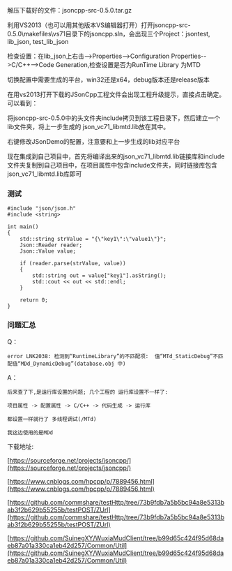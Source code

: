 



解压下载好的文件：jsoncpp-src-0.5.0.tar.gz


利用VS2013（也可以用其他版本VS编辑器打开）打开jsoncpp-src-0.5.0\makefiles\vs71目录下的jsoncpp.sln，会出现三个Project：jsontest, lib_json, test_lib_json

检查设置：在lib_json上右击-->Properties-->Configuration Properties-->C/C++-->Code Generation,检查设置是否为RunTime  Library  为MTD　　

切换配置中需要生成的平台，win32还是x64，debug版本还是release版本



在用vs2013打开下载的JSonCpp工程文件会出现工程升级提示，直接点击确定。可以看到：


	



将jsoncpp-src-0.5.0中的头文件夹include拷贝到该工程目录下，然后建立一个lib文件夹，将上一步生成的 json_vc71_libmtd.lib放在其中。

右键修改JSonDemo的配置，注意要和上一步生成的lib对应平台



现在集成到自己项目中，首先将编译出来的json_vc71_libmtd.lib链接库和include文件夹复制到自己项目中，在项目属性中包含include文件夹，同时链接库包含json_vc71_libmtd.lib库即可



### 测试


	#include "json/json.h"
	#include <string>
	
	int main()
	{
	    std::string strValue = "{\"key1\":\"value1\"}";
	    Json::Reader reader;
	    Json::Value value;
	
	    if (reader.parse(strValue, value))
	    {
	        std::string out = value["key1"].asString();
	        std::cout << out << std::endl;
	    }
	
	    return 0;
	}





### 问题汇总

Q：

	error LNK2038: 检测到“RuntimeLibrary”的不匹配项:  值“MTd_StaticDebug”不匹配值“MDd_DynamicDebug”(database.obj 中)


A：

	后来查了下,是运行库设置的问题; 几个工程的 运行库设置不一样了:

	项目属性 -> 配置属性 -> C/C++ -> 代码生成 -> 运行库

	都设置一样就行了 多线程调试(/MTd)

	我这边使用的是MDd



下载地址:

[https://sourceforge.net/projects/jsoncpp/](https://sourceforge.net/projects/jsoncpp/)

[https://www.cnblogs.com/hpcpp/p/7889456.html](https://www.cnblogs.com/hpcpp/p/7889456.html)

[https://github.com/commshare/testHttp/tree/73b9fdb7a5b5bc94a8e5313bab3f2b629b55255b/testPOST/ZUrl](https://github.com/commshare/testHttp/tree/73b9fdb7a5b5bc94a8e5313bab3f2b629b55255b/testPOST/ZUrl)

[https://github.com/SuinegXY/WuxiaMudClient/tree/b99d65c424f95d68daeb87a01a330ca1eb42d257/Common/Util](https://github.com/SuinegXY/WuxiaMudClient/tree/b99d65c424f95d68daeb87a01a330ca1eb42d257/Common/Util)